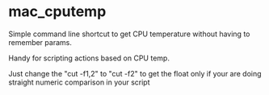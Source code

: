 # mac_cputemp
Simple command line shortcut to get CPU temperature without having to remember params.

Handy for scripting actions based on CPU temp.

Just change the "cut -f1,2" to "cut -f2" to get the float only if your are doing straight numeric comparison in your script
